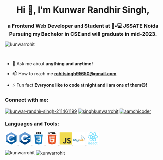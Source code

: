 <h1 align="center">Hi 👋, I'm Kunwar Randhir Singh,</h1>
<h3 align="center">a Frontend Web Developer and Student at 👨•💻 JSSATE Noida Pursuing my Bachelor in CSE and will graduate in mid-2023.</h3>

<p align="left"> <img src="https://komarev.com/ghpvc/?username=kunwarrohit&label=Profile%20views&color=0e75b6&style=flat" alt="kunwarrohit" /> </p>

<p align="left"> <a href="https://twitter.com/" target="blank"><img src="https://img.shields.io/twitter/follow/?logo=twitter&style=for-the-badge" alt="" /></a> </p>

- 💬 Ask me about **anything and anytime!**

- 📫 How to reach me **rohitsingh95650@gmail.com**

- ⚡ Fun fact **Everyone like to code at night and i am one of them😉!**

<h3 align="left">Connect with me:</h3>
<p align="left">
<a href="https://linkedin.com/in/kunwar-randhir-singh-211461199" target="blank"><img align="center" src="https://raw.githubusercontent.com/rahuldkjain/github-profile-readme-generator/master/src/images/icons/Social/linked-in-alt.svg" alt="kunwar-randhir-singh-211461199" height="30" width="40" /></a>
<a href="https://instagram.com/singhkunwarrohit" target="blank"><img align="center" src="https://raw.githubusercontent.com/rahuldkjain/github-profile-readme-generator/master/src/images/icons/Social/instagram.svg" alt="singhkunwarrohit" height="30" width="40" /></a>
<a href="https://auth.geeksforgeeks.org/user/aamchicoder" target="blank"><img align="center" src="https://raw.githubusercontent.com/rahuldkjain/github-profile-readme-generator/master/src/images/icons/Social/geeks-for-geeks.svg" alt="aamchicoder" height="30" width="40" /></a>
</p>

<h3 align="left">Languages and Tools:</h3>
<p align="left"> <a href="https://www.cprogramming.com/" target="_blank" rel="noreferrer"> <img src="https://raw.githubusercontent.com/devicons/devicon/master/icons/c/c-original.svg" alt="c" width="40" height="40"/> </a> <a href="https://www.w3schools.com/cpp/" target="_blank" rel="noreferrer"> <img src="https://raw.githubusercontent.com/devicons/devicon/master/icons/cplusplus/cplusplus-original.svg" alt="cplusplus" width="40" height="40"/> </a> <a href="https://www.w3schools.com/css/" target="_blank" rel="noreferrer"> <img src="https://raw.githubusercontent.com/devicons/devicon/master/icons/css3/css3-original-wordmark.svg" alt="css3" width="40" height="40"/> </a> <a href="https://www.w3.org/html/" target="_blank" rel="noreferrer"> <img src="https://raw.githubusercontent.com/devicons/devicon/master/icons/html5/html5-original-wordmark.svg" alt="html5" width="40" height="40"/> </a> <a href="https://developer.mozilla.org/en-US/docs/Web/JavaScript" target="_blank" rel="noreferrer"> <img src="https://raw.githubusercontent.com/devicons/devicon/master/icons/javascript/javascript-original.svg" alt="javascript" width="40" height="40"/> </a> <a href="https://www.mysql.com/" target="_blank" rel="noreferrer"> <img src="https://raw.githubusercontent.com/devicons/devicon/master/icons/mysql/mysql-original-wordmark.svg" alt="mysql" width="40" height="40"/> </a> <a href="https://reactjs.org/" target="_blank" rel="noreferrer"> <img src="https://raw.githubusercontent.com/devicons/devicon/master/icons/react/react-original-wordmark.svg" alt="react" width="40" height="40"/> </a>  </p>

<p><img align="left" src="https://github-readme-stats.vercel.app/api/top-langs?username=kunwarrohit&show_icons=true&locale=en&layout=compact" alt="kunwarrohit" /></p>

<p>&nbsp;<img align="center" src="https://github-readme-stats.vercel.app/api?username=kunwarrohit&show_icons=true&locale=en" alt="kunwarrohit" /></p>
